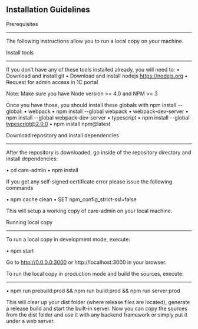 ﻿Installation Guidelines
-----------------------

Prerequisites
*************
 The following instructions allow you to run a local copy on your machine.

Install tools
*************

If you don’t have any of these tools installed already, you will need to:
•   Download and install git
•   Download and install nodejs https://nodejs.org
•   Request for admin access in 1C portal

Note: Make sure you have Node version >= 4.0 and NPM >= 3

Once you have those, you should install these globals with npm install --global:
•   webpack
•   npm install --global webpack
•   webpack-dev-server
•   npm install --global webpack-dev-server
•   typescript
•   npm install --global typescript@2.0.0
•   npm install npm@latest


Download repository and install dependencies
********************************************

After the repository is downloaded, go inside of the repository directory and install dependencies:

•    cd care-admin
•    npm install

If you get any self-signed certificate error please issue the following commands

•    npm cache clean
•    SET npm_config_strict-ssl=false

This will setup a working copy of care-admin on your local machine.

Running local copy
******************

To run a local copy in development mode, execute:

•    npm start

Go to http://0.0.0.0:3000 or http://localhost:3000 in your browser.

To run the local copy in production mode and build the sources, execute:
***********************************************************************

•    npm run prebuild:prod && npm run build:prod && npm run server:prod

This will clear up your dist folder (where release files are located), generate a release build
and start the built-in server. Now you can copy the sources from the dist folder and use 
it with any backend framework or simply put it under a web server.



